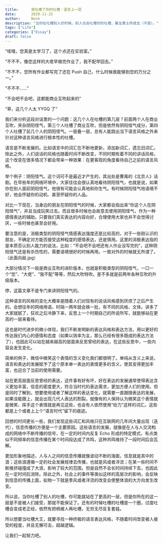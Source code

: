 ```yaml
---
title:      我吐槽了你的吐槽：语言上一层
date:       2020-11-25
author:     None
description: "当你在吐槽别人的时候，别人也会吐槽你的吐槽，屠龙勇士终成龙（不是）。"
tags: ["Life"]
categories: ["Essay"]
draft: false
---
```


“哇哦，您真是太学习了，这个点还在实验室。”

“不不不，像您这样的大佬早做完作业了，我不配早回去。”

“不不不，您所有作业都写完了还在 Push 自己，什么时候我能够到您的万分之一。”

“不不不……”

“不会吧不会吧，这都能商业互吹起来的”

“草，这几个人太 YYGQ 了“



我们来分析这段对话里的一个问题：这几个人在吐槽的第几层？前面两个人在商业互吹，夹杂阴阳怪气，第三个人吐槽了商业互吹，但是依然有阴阳怪气成分，第四个人吐槽了前几个人的阴阳怪气。一层叠一层，总有人能跳出当下语言风格之外来针对这种语言风格进行根本性的吐槽。

语言是不断发展的。比如语言中的词汇在不断地更新，添加新词汇，遗忘旧词汇。除此之外，人们说话的风格也随着时间不断改变，不同时期有着不同的讲话风格，这个改变在很多情况下都会带来一种效果：在更客观的角度看待自己之前的语言风格。

举个例子：阴阳怪气。这个词可不是最近才产生的，其出处是曹禺的《北京人》话剧。在早些年的网络环境中，大家往往会很认真地看待阴阳怪气，也就是说，如果你在别人面前阴阳怪气，他很有可能会认真地和你生气。有时候阴阳怪气地语境不好，他会怀疑你的动机、甚至怀疑你的人品。

对比一下现在，当身边的朋友在阴阳怪气的时候，大家都会指出来“你这个人在阴阳怪气”，并且当成玩笑过去。而且很多时候也会故意去使用阴阳怪气，作为一种感情表达的辅助。只要我们真实表达的内容向好，合理使用大家也并不会觉得讨厌，一些时候也甚至会好用。

要注意的是，消极类型的阴阳怪气情感表达强度还是比较高的，对于一些刚认识的朋友，不确定对方能否接受这种程度的感情表达，还是慎用。这里的消极表达指的是本质否认别人能力的说法，比如：“不会吧不会吧还有人作业没写完的”，这种阴阳怪气还是有杀伤性的，需要语境很好的时候再用。一致对外的时候就无所谓了。（此面向敌.jpg）

大部分情况下一般是商业互吹的进阶版本，也就是积极类型的阴阳怪气，一口一个“您”、“大佬”、“我不配“等等，然后大吹特吹。差不多就是前两年各种互吹的升级版本。

停，这篇文章不是专门来讲阴阳怪气的。

这种语言的风格的变化大概率是随着人们对现有的说话风格感到厌烦了之后产生的。会想往年的网络用语，时隔一两年就会换一批，有不同的风格、文体。讲多了大家就腻了，狂欢之后冷静下来，反思上一个时期自己的所说所写，就能够站在更高的一层来看待。

这也是时代进步的微小体现，我们不断发明新的表达风格和表达方法，用以更好的传达我们内心的感情和态度（如果以效率为主，那么已经有很多既成的表达方法了），也因此可以站在越来越高的层面来反思曾经的表达，在这些反思中，一些内容会发生变化。

简单的例子，微信中微笑这个表情的含义变化我们都很明了。单纯从含义上来说，语言和表达的发展赋予了这个原本单一表达的表情更多的含义，使其变得更加丰富，也迎合了当前的使用需要。

站在更高层面反思曾经的表达，这件事有好有坏，好在表达的发展通常使得表达含义更加丰富，信息的密度更大，符合当时代的表达需求，更加方便人们的使用。但是同时了解到，想要使用或者了解这样的表达变化，就需要一直跟随表达的发展，如果没能跟上，就会出现几代人表达的割裂。就像有的人保持认为微笑这个表情就是微笑、挥手这个表情就是再见这些，也会有人依然使用“给力”这样的词汇。这些都是上个或者上上个“语言时代”留下的痕迹。

回想的时间更长一些，我们发现这些词汇和风格只在互联网的几年间大量出现（迭代），信息传播的方便是一个主要原因。这些语言的发展，就像是在人与人交流构成的网络中不断传播的信号，在一定的时间内反复 Echo 形成的特定模式，有点类似不同频率的信息传播在某个时间段达成了共鸣，这种共鸣维持了一段时间后会瓦解。

更加形象地描述，人与人之间的信息传播就像波动不断的海面，信息就是其中的浪；这些浪遵循一定的社会发展规律去传播，也就是风或者洋流；在某一些时间不断推挤碰撞成了大浪，影响了较大的范围，但是自然不会长时间持续下去，也因此在一定时间后消除。除此之外，社会上的事件等类似这样的高层次的影响，会反映到信息的传播上面，拟物一下就是季风或者洋流的改变会使整体浪的大方向发生改变。

所以说，当你吐槽了别人的吐槽，你可能就站在了更高的一层，但是你所在的这一层是不是被人们接受，那就不能保证了。还有的时候吐槽的吐槽是一个圈，过度吐槽会变成老正经，依然有把柄被人再吐槽，无穷无尽反复套娃。

所以想要当吐槽大王，就要寻找一种终极的语言表达风格，不随着时间改变被人接受的程度，并且无懈可击，超越逻辑。

让我们一起努力吧。